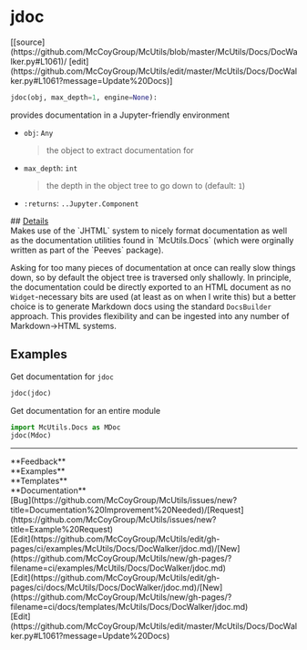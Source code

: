 # <a id="McUtils.McUtils.Docs.DocWalker.jdoc">jdoc</a>
<div class="docs-source-link" markdown="1">
[[source](https://github.com/McCoyGroup/McUtils/blob/master/McUtils/Docs/DocWalker.py#L1061)/
[edit](https://github.com/McCoyGroup/McUtils/edit/master/McUtils/Docs/DocWalker.py#L1061?message=Update%20Docs)]
</div>

```python
jdoc(obj, max_depth=1, engine=None): 
```
provides documentation in a Jupyter-friendly environment
  - `obj`: `Any`
    > the object to extract documentation for
  - `max_depth`: `int`
    > the depth in the object tree to go down to (default: `1`)
  - `:returns`: `..Jupyter.Component`
    > 


<div class="collapsible-section">
 <div class="collapsible-section collapsible-section-header" markdown="1">
## <a class="collapse-link" data-toggle="collapse" href="#Details-921a55" markdown="1"> Details</a> <a class="float-right" data-toggle="collapse" href="#Details-921a55"><i class="fa fa-chevron-down"></i></a>
 </div>
 <div class="collapsible-section collapsible-section-body collapse " id="Details-921a55" markdown="1">
 Makes use of the `JHTML` system to nicely format documentation as well as the
documentation utilities found in `McUtils.Docs` (which were orginally written
as part of the `Peeves` package).

Asking for too many pieces of documentation at once can really slow things down,
so by default the object tree is traversed only shallowly.
In principle, the documentation could be directly exported to an HTML document as
no `Widget`-necessary bits are used (at least as on when I write this) but a better
choice is to generate Markdown docs using the standard `DocsBuilder` approach.
This provides flexibility and can be ingested into any number of Markdown->HTML systems.

 </div>
</div>


## Examples
Get documentation for `jdoc`

```python
jdoc(jdoc)
```

Get documentation for an entire module

```python
import McUtils.Docs as MDoc
jdoc(Mdoc)
```






---


<div markdown="1" class="text-secondary">
<div class="container">
  <div class="row">
   <div class="col" markdown="1">
**Feedback**   
</div>
   <div class="col" markdown="1">
**Examples**   
</div>
   <div class="col" markdown="1">
**Templates**   
</div>
   <div class="col" markdown="1">
**Documentation**   
</div>
   <div class="col" markdown="1">
   
</div>
   <div class="col" markdown="1">
   
</div>
   <div class="col" markdown="1">
   
</div>
</div>
  <div class="row">
   <div class="col" markdown="1">
[Bug](https://github.com/McCoyGroup/McUtils/issues/new?title=Documentation%20Improvement%20Needed)/[Request](https://github.com/McCoyGroup/McUtils/issues/new?title=Example%20Request)   
</div>
   <div class="col" markdown="1">
[Edit](https://github.com/McCoyGroup/McUtils/edit/gh-pages/ci/examples/McUtils/Docs/DocWalker/jdoc.md)/[New](https://github.com/McCoyGroup/McUtils/new/gh-pages/?filename=ci/examples/McUtils/Docs/DocWalker/jdoc.md)   
</div>
   <div class="col" markdown="1">
[Edit](https://github.com/McCoyGroup/McUtils/edit/gh-pages/ci/docs/McUtils/Docs/DocWalker/jdoc.md)/[New](https://github.com/McCoyGroup/McUtils/new/gh-pages/?filename=ci/docs/templates/McUtils/Docs/DocWalker/jdoc.md)   
</div>
   <div class="col" markdown="1">
[Edit](https://github.com/McCoyGroup/McUtils/edit/master/McUtils/Docs/DocWalker.py#L1061?message=Update%20Docs)   
</div>
   <div class="col" markdown="1">
   
</div>
   <div class="col" markdown="1">
   
</div>
   <div class="col" markdown="1">
   
</div>
</div>
</div>
</div>